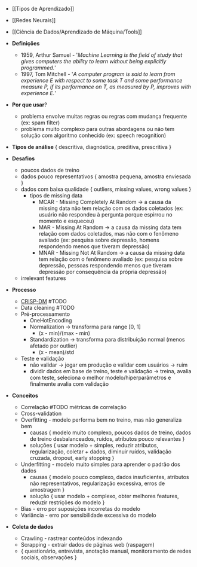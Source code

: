 * [[Tipos de Aprendizado]]
* [[Redes Neurais]]
* [[Ciência de Dados/Aprendizado de Máquina/Tools]]

* **Definições**
	* 1959, Arthur Samuel - '*Machine Learning is the field of study that gives computers the ability to learn without being explicitly programmed.*'
	* 1997, Tom Mitchell - '*A computer program is said to learn from experience E with respect to some task T and some performance measure P, if its performance on T, as measured by P, improves with experience E.*'
* **Por que usar**?
	* problema envolve muitas regras ou regras com mudança frequente (ex: spam filter)
	* problema muito complexo para outras abordagens ou não tem solução com algoritmo conhecido (ex: speech recognition)
* **Tipos de análise** { descritiva, diagnóstica, preditiva, prescritiva }
* **Desafios**
	* poucos dados de treino
	* dados pouco representativos { amostra pequena, amostra enviesada }
	* dados com baixa qualidade { outliers, missing values, wrong values }
		* tipos de missing data
			* MCAR - Missing Completely At Random -> a causa da missing data não tem relação com os dados coletados (ex: usuário não respondeu à pergunta porque espirrou no momento e esqueceu)
			* MAR - Missing At Random -> a causa da missing data tem relação com dados coletados, mas não com o fenômeno avaliado (ex: pesquisa sobre depressão, homens respondendo menos que tiveram depressão)
			* MNAR - Missing Not At Random -> a causa da missing data tem relação com o fenômeno avaliado (ex: pesquisa sobre depressão, pessoas respondendo menos que tiveram depressão por consequência da própria depressão)
	* irrelevant features
* **Processo**
	* [CRISP-DM](https://docs.google.com/presentation/d/18mJD0kUBMCaQDzhhJb-CLZsmjjjCWG5KsQUCFcvGtU0/edit?usp=sharing) #TODO
	* Data cleaning #TODO
	* Pré-processamento
		* OneHotEncoding
		* Normalization -> transforma para range [0, 1]
			* (x - min)/(max - min)
		* Standardization -> transforma para distribuição normal (menos afetado por outlier)
			* (x - mean)/std
	* Teste e validação
		* não validar -> jogar em produção e validar com usuários -> ruim
		* dividir dados em base de treino, teste e validação -> treina, avalia com teste, seleciona o melhor modelo/hiperparâmetros e finalmente avalia com validação
* **Conceitos**
	* Correlação #TODO métricas de correlação
	* Cross-validation
	* Overfitting - modelo performa bem no treino, mas não generaliza bem
		* causas { modelo muito complexo, poucos dados de treino, dados de treino desbalanceados, ruídos, atributos pouco relevantes }
		* soluções { usar modelo + simples, reduzir atributos, regularização, coletar + dados, diminuir ruídos, validação cruzada, dropout, early stopping }
	* Underfitting - modelo muito simples para aprender o padrão dos dados
		* causas { modelo pouco complexo, dados insuficientes, atributos não representativos, regularização excessiva, erros de amostragem }
		* solução { usar modelo + complexo, obter melhores features, reduzir restrições do modelo }
	* Bias - erro por suposições incorretas do modelo
	* Variância - erro por sensibilidade excessiva do modelo
* **Coleta de dados**
	* Crawling - rastrear conteúdos indexando
	* Scrapping - extrair dados de páginas web (raspagem)
	* { questionário, entrevista, anotação manual, monitoramento de redes sociais, observações }